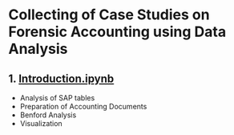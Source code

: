 # Collecting of Case Studies on Forensic Accounting using Data Analysis

## 1. [Introduction.ipynb](https://github.com/mschermann/forensic_accounting/blob/master/Introduction.ipynb)
* Analysis of SAP tables
* Preparation of Accounting Documents
* Benford Analysis
* Visualization
